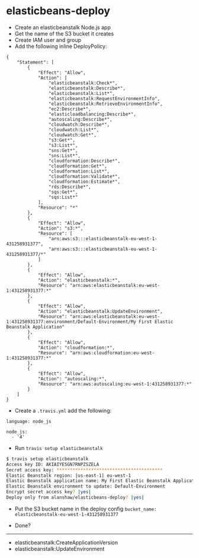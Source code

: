 # elasticbeans-deploy

* Create an elasticbeanstalk Node.js app
* Get the name of the S3 bucket it creates
* Create IAM user and group
* Add the following inline DeployPolicy:

```
{
    "Statement": [
        {
            "Effect": "Allow",
            "Action": [
                "elasticbeanstalk:Check*",
                "elasticbeanstalk:Describe*",
                "elasticbeanstalk:List*",
                "elasticbeanstalk:RequestEnvironmentInfo",
                "elasticbeanstalk:RetrieveEnvironmentInfo",
                "ec2:Describe*",
                "elasticloadbalancing:Describe*",
                "autoscaling:Describe*",
                "cloudwatch:Describe*",
                "cloudwatch:List*",
                "cloudwatch:Get*",
                "s3:Get*",
                "s3:List*",
                "sns:Get*",
                "sns:List*",
                "cloudformation:Describe*",
                "cloudformation:Get*",
                "cloudformation:List*",
                "cloudformation:Validate*",
                "cloudformation:Estimate*",
                "rds:Describe*",
                "sqs:Get*",
                "sqs:List*"
            ],
            "Resource": "*"
        },
        {
            "Effect": "Allow",
            "Action": "s3:*",
            "Resource": [
                "arn:aws:s3:::elasticbeanstalk-eu-west-1-431258931377",
                "arn:aws:s3:::elasticbeanstalk-eu-west-1-431258931377/*"
            ]
        },
        {
            "Effect": "Allow",
            "Action": "elasticbeanstalk:*",
            "Resource": "arn:aws:elasticbeanstalk:eu-west-1:431258931377:*"
        },
        {
            "Effect": "Allow",
            "Action": "elasticbeanstalk:UpdateEnvironment",
            "Resource": "arn:aws:elasticbeanstalk:eu-west-1:431258931377:environment/Default-Environment/My First Elastic Beanstalk Application"
        },
        {
            "Effect": "Allow",
            "Action": "cloudformation:*",
            "Resource": "arn:aws:cloudformation:eu-west-1:431258931377:*"
        },
        {
            "Effect": "Allow",
            "Action": "autoscaling:*",
            "Resource": "arn:aws:autoscaling:eu-west-1:431258931377:*"
        }
    ]
}
```

* Create a `.travis.yml` add the following:

```
language: node_js

node_js:
  - '4'

```

* Run `travis setup elasticbeanstalk`

```sh
$ travis setup elasticbeanstalk
Access key ID: AKIAIYE5GN7RNPZSZELA
Secret access key: ****************************************
Elastic Beanstalk region: |us-east-1| eu-west-1
Elastic Beanstalk application name: My First Elastic Beanstalk Application
Elastic Beanstalk environment to update: Default-Environment
Encrypt secret access key? |yes|
Deploy only from alanshaw/elasticbeans-deploy? |yes|
```

* Put the S3 bucket name in the deploy config `bucket_name: elasticbeanstalk-eu-west-1-431258931377`

* Done?

---

* elasticbeanstalk:CreateApplicationVersion
* elasticbeanstalk:UpdateEnvironment
